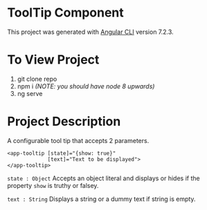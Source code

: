 # ToolTip Component

This project was generated with [Angular CLI](https://github.com/angular/angular-cli) version 7.2.3.

# To View Project
1. git clone repo
2. npm i  *(NOTE: you should have node 8 upwards)*
3. ng serve

# Project Description

A configurable tool tip that accepts 2 parameters.
```
<app-tooltip [state]="{show: true}"
             [text]="Text to be displayed">
</app-tooltip>
```
```state : Object```
Accepts an object literal and displays or hides if the property ```show``` is truthy or falsey.

```text : String```
Displays a string or a dummy text if string is empty.
